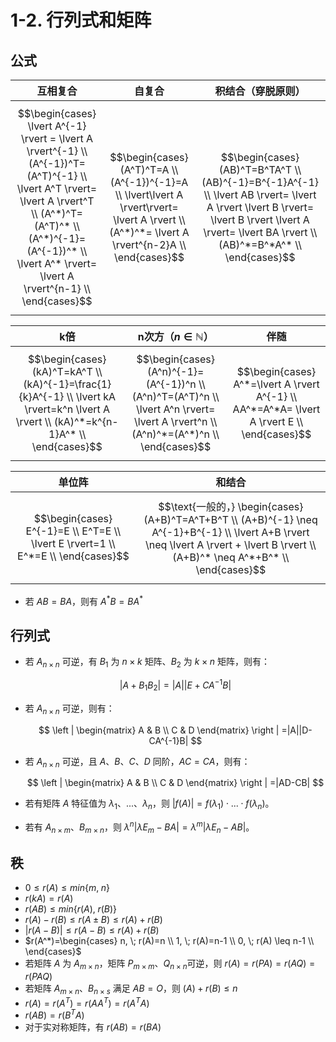 # 1-2. 行列式和矩阵

## 公式

| 互相复合                                                                                                                                                                                                                                  | 自复合                                                                                                                                              | 积结合（穿脱原则）                                                                                                                                                                                         |
|---------------------------------------------------------------------------------------------------------------------------------------------------------------------------------------------------------------------------------------|--------------------------------------------------------------------------------------------------------------------------------------------------|---------------------------------------------------------------------------------------------------------------------------------------------------------------------------------------------------|
| $$\begin{cases} \lvert A^{-1} \rvert = \lvert A \rvert^{-1} \\ (A^{-1})^T=(A^T)^{-1} \\ \lvert A^T \rvert= \lvert A \rvert^T \\ (A^*)^T=(A^T)^* \\ (A^*)^{-1}=(A^{-1})^* \\ \lvert A^* \rvert= \lvert A \rvert^{n-1} \\ \end{cases}$$ | $$\begin{cases} (A^T)^T=A \\ (A^{-1})^{-1}=A \\ \lvert\lvert A \rvert\rvert= \lvert A \rvert \\ (A^*)^*= \lvert A \rvert^{n-2}A \\ \end{cases}$$ | $$\begin{cases} (AB)^T=B^TA^T \\ (AB)^{-1}=B^{-1}A^{-1} \\ \lvert AB \rvert= \lvert A \rvert \lvert B \rvert= \lvert B \rvert \lvert A \rvert= \lvert BA \rvert \\ (AB)^*=B^*A^* \\ \end{cases}$$ |

| k倍                                                                                                                                       | n次方（$n \in \mathbb{N}$）                                                                                                              | 伴随                                                                                          |
|------------------------------------------------------------------------------------------------------------------------------------------|--------------------------------------------------------------------------------------------------------------------------------------|---------------------------------------------------------------------------------------------|
| $$\begin{cases} (kA)^T=kA^T \\ (kA)^{-1}=\frac{1}{k}A^{-1} \\ \lvert kA \rvert=k^n \lvert A \rvert \\ (kA)^*=k^{n-1}A^* \\ \end{cases}$$ | $$\begin{cases} (A^n)^{-1}=(A^{-1})^n \\ (A^n)^T=(A^T)^n \\ \lvert A^n \rvert= \lvert A \rvert^n \\ (A^n)^*=(A^*)^n \\ \end{cases}$$ | $$\begin{cases} A^*=\lvert A \rvert A^{-1} \\ AA^*=A^*A= \lvert A \rvert E \\ \end{cases}$$ |

| 单位阵                                                                              | 和结合                                                                                                                                                                               |
|----------------------------------------------------------------------------------|-----------------------------------------------------------------------------------------------------------------------------------------------------------------------------------|
| $$\begin{cases} E^{-1}=E \\ E^T=E \\ \lvert E \rvert=1 \\ E^*=E \\ \end{cases}$$ | $$\text{一般的，} \begin{cases} (A+B)^T=A^T+B^T \\ (A+B)^{-1} \neq A^{-1}+B^{-1} \\ \lvert A+B \rvert \neq \lvert A \rvert + \lvert B \rvert \\ (A+B)^* \neq A^*+B^* \\ \end{cases}$$ |

+ 若 $AB=BA$，则有 $A^*B=BA^*$

## 行列式

+ 若 $A_{n\times n}$ 可逆，有 $B_1$ 为 $n \times k$ 矩阵、$B_2$ 为 $k \times n$ 矩阵，则有：

  $$
  |A+B_1B_2|=|A||E+CA^{-1}B|
  $$

+ 若 $A_{n\times n}$ 可逆，则有：

  $$
  \left | \begin{matrix}
  A & B \\
  C & D
  \end{matrix} \right |
  =|A||D-CA^{-1}B|
  $$

+ 若 $A_{n\times n}$ 可逆，且 $A$、$B$、$C$、$D$ 同阶，$AC=CA$，则有：

  $$
  \left | \begin{matrix}
  A & B \\
  C & D
  \end{matrix} \right |
  =|AD-CB|
  $$

+ 若有矩阵 $A$ 特征值为 $\lambda_1$、...、$\lambda_n$，则 $|f(A)|=f(\lambda_1) \cdot ... \cdot f(\lambda_n)$。

+ 若有 $A_{n \times m}$、$B_{m \times n}$，则 $\lambda^n|\lambda E_m-BA|=\lambda^m|\lambda E_n-AB|$。

## 秩

+ $0 \leq r(A) \leq min\{m, \; n\}$
+ $r(kA)=r(A)$
+ $r(AB) \leq min\{r(A), \; r(B)\}$
+ $r(A) - r(B) \leq r(A \pm B) \leq r(A) + r(B)$
+ $|r(A-B)| \leq r(A - B) \leq r(A)+r(B)$
+ $r(A^*)=\begin{cases} n, \; r(A)=n \\ 1, \; r(A)=n-1 \\ 0, \; r(A) \leq n-1 \\ \end{cases}$
+ 若矩阵 $A$ 为 $A_{m \times n}$，矩阵 $P_{m \times m}$、$Q_{n \times n}$可逆，则 $r(A)=r(PA)=r(AQ)=r(PAQ)$
+ 若矩阵 $A_{m \times n}$、$B_{n \times s}$ 满足 $AB=O$，则 $(A)+r(B) \leq n$
+ $r(A)=r(A^T)=r(AA^T)=r(A^TA)$
+ $r(AB)=r(B^TA)$
+ 对于实对称矩阵，有 $r(AB)=r(BA)$
